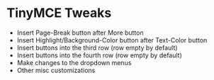 TinyMCE Tweaks
==============

 - Insert Page-Break button after More button
 - Insert Highlight/Background-Color button after Text-Color button
 - Insert buttons into the third row (row empty by default)
 - Insert buttons into the fourth row (row empty by default)
 - Make changes to the dropdown menus
 - Other misc customizations